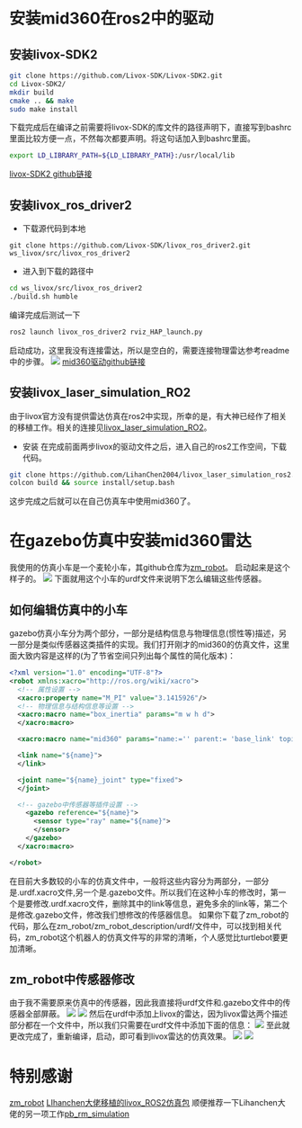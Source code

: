 # 安装mid360在ros2中的驱动
## 安装livox-SDK2
```bash
git clone https://github.com/Livox-SDK/Livox-SDK2.git
cd Livox-SDK2/
mkdir build
cmake .. && make
sudo make install
```
下载完成后在编译之前需要将livox-SDK的库文件的路径声明下，直接写到bashrc里面比较方便一点，不然每次都要声明。将这句话加入到bashrc里面。
```bash
export LD_LIBRARY_PATH=${LD_LIBRARY_PATH}:/usr/local/lib
```
[livox-SDK2 github链接](https://github.com/Livox-SDK/Livox-SDK2)
## 安装livox_ros_driver2
- 下载源代码到本地
```shell
git clone https://github.com/Livox-SDK/livox_ros_driver2.git ws_livox/src/livox_ros_driver2
```
- 进入到下载的路径中
```bash
cd ws_livox/src/livox_ros_driver2
./build.sh humble
```
编译完成后测试一下
```bash
ros2 launch livox_ros_driver2 rviz_HAP_launch.py
```
启动成功，这里我没有连接雷达，所以是空白的，需要连接物理雷达参考readme中的步骤。
![](images/2024-11-16-21-02-25.png)
[mid360驱动github链接](https://github.com/Livox-SDK/livox_ros_driver2?tab=readme-ov-file)
## 安装livox_laser_simulation_RO2
由于livox官方没有提供雷达仿真在ros2中实现，所幸的是，有大神已经作了相关的移植工作。相关的连接见[livox_laser_simulation_RO2](https://github.com/stm32f303ret6/livox_laser_simulation_RO2)。
- 安装
在完成前面两步livox的驱动文件之后，进入自己的ros2工作空间，下载代码。
```bash
git clone https://github.com/LihanChen2004/livox_laser_simulation_ros2.git
colcon build && source install/setup.bash
```
这步完成之后就可以在自己仿真车中使用mid360了。
# 在gazebo仿真中安装mid360雷达
我使用的仿真小车是一个麦轮小车，其github仓库为[zm_robot](https://github.com/qaz9517532846/zm_robot/tree/ros2)。
启动起来是这个样子的。
![](images/2024-11-16-21-19-24.png)
下面就用这个小车的urdf文件来说明下怎么编辑这些传感器。
## 如何编辑仿真中的小车
gazebo仿真小车分为两个部分，一部分是结构信息与物理信息(惯性等)描述，另一部分是类似传感器这类插件的实现。我们打开刚才的mid360的仿真文件，这里面大致内容是这样的(为了节省空间只列出每个属性的简化版本)：
```xml
<?xml version="1.0" encoding="UTF-8"?>
<robot xmlns:xacro="http://ros.org/wiki/xacro">
  <!-- 属性设置 -->
  <xacro:property name="M_PI" value="3.1415926"/>
  <!-- 物理信息与结构信息等设置 -->
  <xacro:macro name="box_inertia" params="m w h d">
  </xacro:macro>

  <xacro:macro name="mid360" params="name:='' parent:= 'base_link' topic:='mid360' *origin ">

  <link name="${name}">
  </link>

  <joint name="${name}_joint" type="fixed">
  </joint>

  <!-- gazebo中传感器等插件设置 -->
    <gazebo reference="${name}">
      <sensor type="ray" name="${name}">
      </sensor>
    </gazebo>
  </xacro:macro>

</robot>
```
在目前大多数较的小车的仿真文件中，一般将这些内容分为两部分，一部分是.urdf.xacro文件,另一个是.gazebo文件。所以我们在这种小车的修改时，第一个是要修改.urdf.xacro文件，删除其中的link等信息，避免多余的link等，第二个是修改.gazebo文件，修改我们想修改的传感器信息。
如果你下载了zm_robot的代码，那么在zm_robot/zm_robot_description/urdf/文件中，可以找到相关代码，zm_robot这个机器人的仿真文件写的非常的清晰，个人感觉比turtlebot要更加清晰。
## zm_robot中传感器修改
由于我不需要原来仿真中的传感器，因此我直接将urdf文件和.gazebo文件中的传感器全部屏蔽。
![](images/2024-11-16-22-42-55.png)
![](images/2024-11-16-22-43-09.png)
然后在urdf中添加上livox的雷达，因为livox雷达两个描述部分都在一个文件中，所以我们只需要在urdf文件中添加下面的信息：
![](images/2024-11-16-22-44-53.png)
至此就更改完成了，重新编译，启动，即可看到livox雷达的仿真效果。
![](images/2024-11-16-22-45-29.png)
![](images/2024-11-16-22-45-52.png)
# 特别感谢
[zm_robot](https://github.com/qaz9517532846/zm_robot/tree/ros2)
[LIhanchen大佬移植的livox_ROS2仿真包](https://github.com/LihanChen2004/livox_laser_simulation_ros2?tab=readme-ov-file)
顺便推荐一下Lihanchen大佬的另一项工作[pb_rm_simulation](https://github.com/LihanChen2004/pb_rm_simulation/tree/main)

